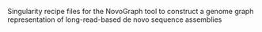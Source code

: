 Singularity recipe files for the NovoGraph tool to construct a genome graph representation of long-read-based de novo sequence assemblies
